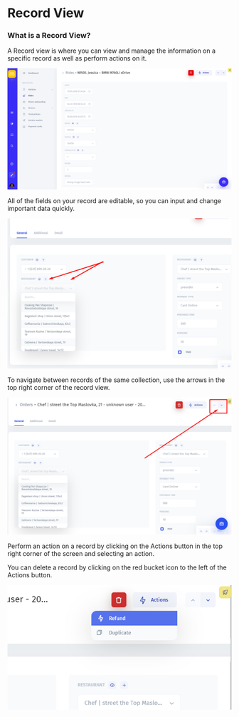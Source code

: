 # Record View

### What is a Record View?

A Record view is where you can view and manage the information on a specific record as well as perform actions on it.

![](../../../.gitbook/assets/snimok-ekrana-2019-07-26-v-12.53.35.png)

All of the fields on your record are editable, so you can input and change important data quickly.

![](../../../.gitbook/assets/image%20%28209%29.png)

To navigate between records of the same collection, use the arrows in the top right corner of the record view.

![](../../../.gitbook/assets/image%20%28173%29.png)

Perform an action on a record by clicking on the Actions button in the top right corner of the screen and selecting an action. 

You can delete a record by clicking on the red bucket icon to the left of the Actions button.

![](../../../.gitbook/assets/image%20%28148%29.png)

